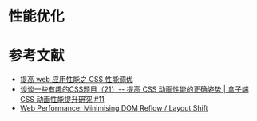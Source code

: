 性能优化
========

# 参考文献

- [提高 web 应用性能之 CSS 性能调优](https://www.ibm.com/developerworks/cn/web/1109_zhouxiang_optcss/)
- [谈谈一些有趣的CSS题目（21）-- 提高 CSS 动画性能的正确姿势 | 盒子端 CSS 动画性能提升研究 #11](https://github.com/chokcoco/iCSS/issues/11)
- [Web Performance: Minimising DOM Reflow / Layout Shift](https://betterprogramming.pub/web-performance-dom-reflow-76ac7c4d2d4f)
